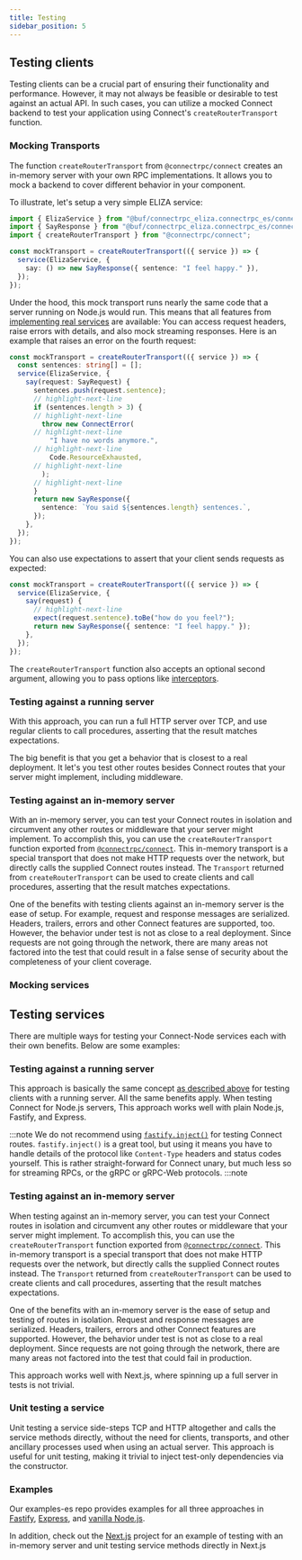 ```yaml
---
title: Testing
sidebar_position: 5
---
```


## Testing clients

Testing clients can be a crucial part of ensuring their functionality and performance. However, it may not always be
feasible or desirable to test against an actual API. In such cases, you can utilize a mocked Connect backend to test
your application using Connect's `createRouterTransport` function.

### Mocking Transports

The function `createRouterTransport` from `@connectrpc/connect` creates an in-memory
server with your own RPC implementations. It allows you to mock a backend to cover different behavior in your component.

To illustrate, let's setup a very simple ELIZA service:

```ts
import { ElizaService } from "@buf/connectrpc_eliza.connectrpc_es/connectrpc/eliza/v1/eliza_connect";
import { SayResponse } from "@buf/connectrpc_eliza.connectrpc_es/connectrpc/eliza/v1/eliza_pb";
import { createRouterTransport } from "@connectrpc/connect";

const mockTransport = createRouterTransport(({ service }) => {
  service(ElizaService, {
    say: () => new SayResponse({ sentence: "I feel happy." }),
  });
});
```

Under the hood, this mock transport runs nearly the same code that a server running on
Node.js would run. This means that all features from [implementing real services](../node/implementing-services.md)
are available: You can access request headers, raise errors with details, and also
mock streaming responses. Here is an example that raises an error on the fourth
request:

```ts
const mockTransport = createRouterTransport(({ service }) => {
  const sentences: string[] = [];
  service(ElizaService, {
    say(request: SayRequest) {
      sentences.push(request.sentence);
      // highlight-next-line
      if (sentences.length > 3) {
      // highlight-next-line
        throw new ConnectError(
      // highlight-next-line
          "I have no words anymore.",
      // highlight-next-line
          Code.ResourceExhausted,
      // highlight-next-line
        );
      // highlight-next-line
      }
      return new SayResponse({
        sentence: `You said ${sentences.length} sentences.`,
      });
    },
  });
});
```

You can also use expectations to assert that your client sends requests as expected:

```ts
const mockTransport = createRouterTransport(({ service }) => {
  service(ElizaService, {
    say(request) {
      // highlight-next-line
      expect(request.sentence).toBe("how do you feel?");
      return new SayResponse({ sentence: "I feel happy." });
    },
  });
});
```

The `createRouterTransport` function also accepts an optional second argument, allowing you
to pass options like [interceptors](./interceptors.mdx).

<h3 id="client-running-server">Testing against a running server</h3>

With this approach, you can run a full HTTP server over TCP, and use regular clients to call procedures, asserting that
the result matches expectations.

The big benefit is that you get a behavior that is closest to a real deployment. It let's you test other routes besides
Connect routes that your server might implement, including middleware.


### Testing against an in-memory server

With an in-memory server, you can test your Connect routes in isolation and circumvent any other routes or middleware
that your server might implement. To accomplish this, you can use the `createRouterTransport` function
exported from [`@connectrpc/connect`](https://www.npmjs.com/package/@connectrpc/connect). This in-memory transport is a
special transport that does not make HTTP requests over the network, but directly calls the supplied Connect routes
instead. The `Transport` returned from `createRouterTransport` can be used to create clients and call procedures,
asserting that the result matches expectations.

One of the benefits with testing clients against an in-memory server is the ease of setup. For example, request and
response messages are serialized. Headers, trailers, errors and other Connect features are supported, too. However, the
behavior under test is not as close to a real deployment. Since requests are not going through the network, there are
many areas not factored into the test that could result in a false sense of security about the completeness of your
client coverage.


### Mocking services



## Testing services

There are multiple ways for testing your Connect-Node services each with their own benefits. Below are some examples:

<h3 id="service-running-server">Testing against a running server</h3>

This approach is basically the same concept [as described above](#client-running-server) for testing clients with a
running server. All the same benefits apply. When testing Connect for Node.js servers, This approach works well with
plain Node.js, Fastify, and Express.

:::note
We do not recommend using [`fastify.inject()`](https://fastify.dev/docs/v1.14.x/Documentation/Testing/#testing-with-http-injection)
for testing Connect routes. `fastify.inject()` is a great tool, but using it means you have to handle details of the
protocol like `Content-Type` headers and status codes yourself. This is rather straight-forward for Connect unary,
but much less so for streaming RPCs, or the gRPC or gRPC-Web protocols.
:::note

### Testing against an in-memory server
When testing against an in-memory server, you can test your Connect routes in isolation and circumvent any other routes
or middleware that your server might implement. To accomplish this, you can use the `createRouterTransport` function
exported from [`@connectrpc/connect`](https://www.npmjs.com/package/@connectrpc/connect). This in-memory transport is a
special transport that does not make HTTP requests over the network, but directly calls the supplied Connect routes
instead. The `Transport` returned from `createRouterTransport` can be used to create clients and call procedures,
asserting that the result matches expectations.

One of the benefits with an in-memory server is the ease of setup and testing of routes in isolation. Request and
response messages are serialized. Headers, trailers, errors and other Connect features are supported. However, the
behavior under test is not as close to a real deployment. Since requests are not going through the network, there are
many areas not factored into the test that could fail in production.

This approach works well with Next.js, where spinning up a full server in tests is not trivial.

### Unit testing a service
Unit testing a service side-steps TCP and HTTP altogether and calls the service methods directly, without the need for
clients, transports, and other ancillary processes used when using an actual server. This approach is useful for unit
testing, making it trivial to inject test-only dependencies via the constructor.

### Examples

Our examples-es repo provides examples for all three approaches in [Fastify](https://github.com/connectrpc/examples-es/blob/b5d3f6822330f6b7816fac697b64ed4214aabafe/fastify/test/connect.test.ts), [Express](https://github.com/connectrpc/examples-es/blob/b5d3f6822330f6b7816fac697b64ed4214aabafe/express/connect.test.ts), and [vanilla Node.js](https://github.com/connectrpc/examples-es/blob/b5d3f6822330f6b7816fac697b64ed4214aabafe/vanilla-node/connect.test.ts).

In addition, check out the [Next.js](https://github.com/connectrpc/examples-es/blob/6e80c5677bf650b4c40bb26e8220bcac53adb585/nextjs/__tests__/connect.test.ts) project for an example of testing with an in-memory server and unit testing service methods directly in Next.js

